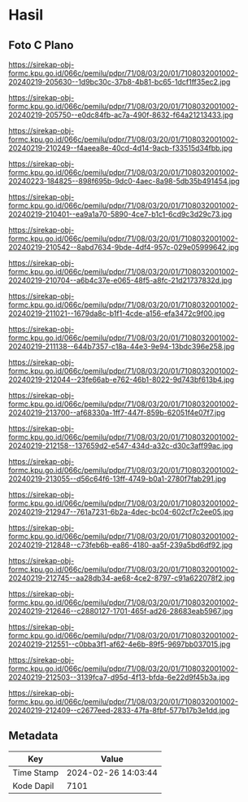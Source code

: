 # Hasil

## Foto C Plano

https://sirekap-obj-formc.kpu.go.id/066c/pemilu/pdpr/71/08/03/20/01/7108032001002-20240219-205630--1d9bc30c-37b8-4b81-bc65-1dcf1ff35ec2.jpg

https://sirekap-obj-formc.kpu.go.id/066c/pemilu/pdpr/71/08/03/20/01/7108032001002-20240219-205750--e0dc84fb-ac7a-490f-8632-f64a21213433.jpg

https://sirekap-obj-formc.kpu.go.id/066c/pemilu/pdpr/71/08/03/20/01/7108032001002-20240219-210249--f4aeea8e-40cd-4d14-9acb-f33515d34fbb.jpg

https://sirekap-obj-formc.kpu.go.id/066c/pemilu/pdpr/71/08/03/20/01/7108032001002-20240223-184825--898f695b-9dc0-4aec-8a98-5db35b491454.jpg

https://sirekap-obj-formc.kpu.go.id/066c/pemilu/pdpr/71/08/03/20/01/7108032001002-20240219-210401--ea9a1a70-5890-4ce7-b1c1-6cd9c3d29c73.jpg

https://sirekap-obj-formc.kpu.go.id/066c/pemilu/pdpr/71/08/03/20/01/7108032001002-20240219-210542--8abd7634-9bde-4df4-957c-029e05999642.jpg

https://sirekap-obj-formc.kpu.go.id/066c/pemilu/pdpr/71/08/03/20/01/7108032001002-20240219-210704--a6b4c37e-e065-48f5-a8fc-21d21737832d.jpg

https://sirekap-obj-formc.kpu.go.id/066c/pemilu/pdpr/71/08/03/20/01/7108032001002-20240219-211021--1679da8c-b1f1-4cde-a156-efa3472c9f00.jpg

https://sirekap-obj-formc.kpu.go.id/066c/pemilu/pdpr/71/08/03/20/01/7108032001002-20240219-211138--644b7357-c18a-44e3-9e94-13bdc396e258.jpg

https://sirekap-obj-formc.kpu.go.id/066c/pemilu/pdpr/71/08/03/20/01/7108032001002-20240219-212044--23fe66ab-e762-46b1-8022-9d743bf613b4.jpg

https://sirekap-obj-formc.kpu.go.id/066c/pemilu/pdpr/71/08/03/20/01/7108032001002-20240219-213700--af68330a-1ff7-447f-859b-62051f4e07f7.jpg

https://sirekap-obj-formc.kpu.go.id/066c/pemilu/pdpr/71/08/03/20/01/7108032001002-20240219-212158--137659d2-e547-434d-a32c-d30c3aff99ac.jpg

https://sirekap-obj-formc.kpu.go.id/066c/pemilu/pdpr/71/08/03/20/01/7108032001002-20240219-213055--d56c64f6-13ff-4749-b0a1-2780f7fab291.jpg

https://sirekap-obj-formc.kpu.go.id/066c/pemilu/pdpr/71/08/03/20/01/7108032001002-20240219-212947--761a7231-6b2a-4dec-bc04-602cf7c2ee05.jpg

https://sirekap-obj-formc.kpu.go.id/066c/pemilu/pdpr/71/08/03/20/01/7108032001002-20240219-212848--c73feb6b-ea86-4180-aa5f-239a5bd6df92.jpg

https://sirekap-obj-formc.kpu.go.id/066c/pemilu/pdpr/71/08/03/20/01/7108032001002-20240219-212745--aa28db34-ae68-4ce2-8797-c91a622078f2.jpg

https://sirekap-obj-formc.kpu.go.id/066c/pemilu/pdpr/71/08/03/20/01/7108032001002-20240219-212646--c2880127-1701-465f-ad26-28683eab5967.jpg

https://sirekap-obj-formc.kpu.go.id/066c/pemilu/pdpr/71/08/03/20/01/7108032001002-20240219-212551--c0bba3f1-af62-4e6b-89f5-9697bb037015.jpg

https://sirekap-obj-formc.kpu.go.id/066c/pemilu/pdpr/71/08/03/20/01/7108032001002-20240219-212503--3139fca7-d95d-4f13-bfda-6e22d9f45b3a.jpg

https://sirekap-obj-formc.kpu.go.id/066c/pemilu/pdpr/71/08/03/20/01/7108032001002-20240219-212409--c2677eed-2833-47fa-8fbf-577b17b3e1dd.jpg


## Metadata

| Key        | Value               |
| ---------- | ------------------- |
| Time Stamp | 2024-02-26 14:03:44 |
| Kode Dapil | 7101                |



